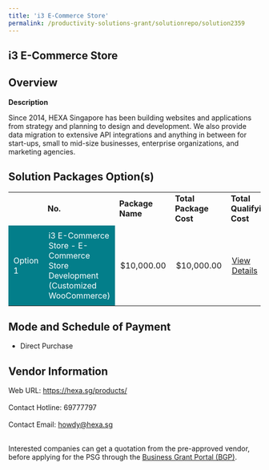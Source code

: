 ```yaml
---
title: 'i3 E-Commerce Store'
permalink: /productivity-solutions-grant/solutionrepo/solution2359
---
```


## i3 E-Commerce Store

## Overview

**Description**

Since 2014, HEXA Singapore has been building websites and applications from strategy and planning to design and development. We also provide data migration to extensive API integrations and anything in between for start-ups, small to mid-size businesses, enterprise organizations, and marketing agencies.

## Solution Packages Option(s)

<table>
<th>
<td><b>No.</b></td>
<td><b>Package Name</b></td>
<td><b>Total Package Cost</b></td>
<td><b>Total Qualifying Cost</b></td>
<td><b>Solution Details</b></td>
</th>
<tr>
<td style='padding: 10px; background-color: #037E8A; color: #FFFFFF;'>Option 1</td>
<td style='padding: 10px; background-color: #037E8A; color: #FFFFFF;'>i3 E-Commerce Store - E-Commerce Store Development (Customized WooCommerce)</td>
<td style='padding: 10px;'>$10,000.00</td>
<td style='padding: 10px;'>$10,000.00</td>
<td style='padding: 10px;'><a href='https://www.gobusiness.gov.sg/images/psg/Hexa_20200809_Desensitised_Annex_3_Part12.pdf' target='_blank'>View Details</a></td>
</tr>
</table>

## Mode and Schedule of Payment

 - Direct Purchase

## Vendor Information

 Web URL: https://hexa.sg/products/ <br><br>Contact Hotline: 69777797 <br><br>Contact Email: howdy@hexa.sg <br><br>

Interested companies can get a quotation from the pre-approved vendor, before applying for the PSG through the <a href='https://www.businessgrants.gov.sg/' target='_blank' rel='noopener'>Business Grant Portal (BGP)</a>.

<script src="/jquery/resize-tables.js"></script>

